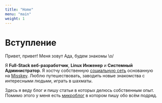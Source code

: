 ```yaml
---
title: "Home"
menu: "main"
weight: 1
---
```


# Вступление

Привет, привет! Меня зовут Ада, будем знакомы \o/

Я **Full-Stack веб-разработчик**, **Linux Инженер** и **Системный Администратор**. Я хостчу собственную [социальную сеть](https://underground.pm) основанную на [Misskey](https://github.com/misskey-dev/misskey). Люблю путешествовать, заводить новые знакомства с интересными людьми, играть в шахматы.

Здесь я веду блог и пишу статьи в которых делюсь собственным опыт. Помимо этого у меня есть [микроблог](https://underground.pm/@miraikumiko) в котором пишу обо всём подряд.
